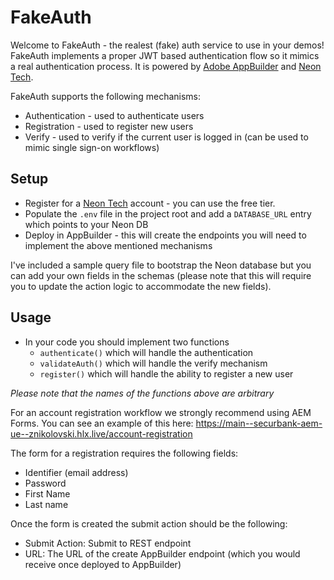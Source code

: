 # FakeAuth

Welcome to FakeAuth - the realest (fake) auth service to use in your demos! FakeAuth implements a proper JWT based authentication flow so it mimics a real authentication process. It is powered by [Adobe AppBuilder](https://developer.adobe.com/app-builder/) and [Neon Tech](https://neon.tech/).

FakeAuth supports the following mechanisms:
- Authentication - used to authenticate users
- Registration - used to register new users
- Verify - used to verify if the current user is logged in (can be used to mimic single sign-on workflows)

## Setup

- Register for a [Neon Tech](https://neon.tech/) account - you can use the free tier.
- Populate the `.env` file in the project root and add a `DATABASE_URL` entry which points to your Neon DB
- Deploy in AppBuilder - this will create the endpoints you will need to implement the above mentioned mechanisms

I've included a sample query file to bootstrap the Neon database but you can add your own fields in the schemas (please note that this will require you to update the action logic to accommodate the new fields).

## Usage
- In your code you should implement two functions
  - `authenticate()` which will handle the authentication
  - `validateAuth()` which will handle the verify mechanism
  - `register()` which will handle the ability to register a new user

*Please note that the names of the functions above are arbitrary*

For an account registration workflow we strongly recommend using AEM Forms. You can see an example of this here: https://main--securbank-aem-ue--znikolovski.hlx.live/account-registration

The form for a registration requires the following fields:
- Identifier (email address)
- Password
- First Name
- Last name

Once the form is created the submit action should be the following:
- Submit Action: Submit to REST endpoint
- URL: The URL of the create AppBuilder endpoint (which you would receive once deployed to AppBuilder)

